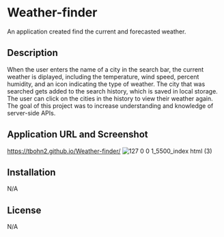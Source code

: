 # Weather-finder

An application created find the current and forecasted weather.

## Description

When the user enters the name of a city in the search bar, the current weather is diplayed, including the temperature, wind speed, percent humidity, and an icon indicating the type of weather. The city that was searched gets added to the search history, which is saved in local storage. The user can click on the cities in the history to view their weather again. The goal of this project was to increase understanding and knowledge of server-side APIs.

## Application URL and Screenshot

 https://tbohn2.github.io/Weather-finder/
![127 0 0 1_5500_index html (3)](https://user-images.githubusercontent.com/124842865/229953591-b5d1716a-0535-45a3-b49d-d2c05bfdb98b.png)



## Installation

N/A

## License

N/A

